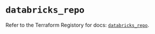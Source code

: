# `databricks_repo`

Refer to the Terraform Registory for docs: [`databricks_repo`](https://registry.terraform.io/providers/databricks/databricks/1.17.0/docs/resources/repo).
